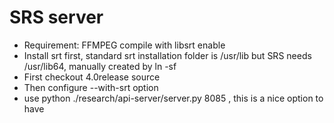 # SRS server 
- Requirement: FFMPEG compile with libsrt enable 
- Install srt first, standard srt installation folder is /usr/lib but SRS needs /usr/lib64, manually created by ln -sf 
- First checkout 4.0release source
- Then configure --with-srt option 
- use python ./research/api-server/server.py 8085 , this is a nice option to have 


